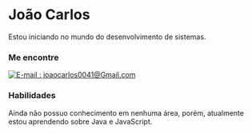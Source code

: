 # João Carlos

Estou iniciando no mundo do desenvolvimento de sistemas.

### Me encontre

[![E-mail : joaocarlos0041@Gmail.com](https://img.shields.io/badge/-Email-000?style=for-the-badge&logo=microsoft-outlook&logoColor=E94D5F)](joaocarlos0041@gmail.com)



### Habilidades

Ainda não possuo conhecimento em nenhuma área, porém, atualmente estou aprendendo sobre Java e JavaScript.
